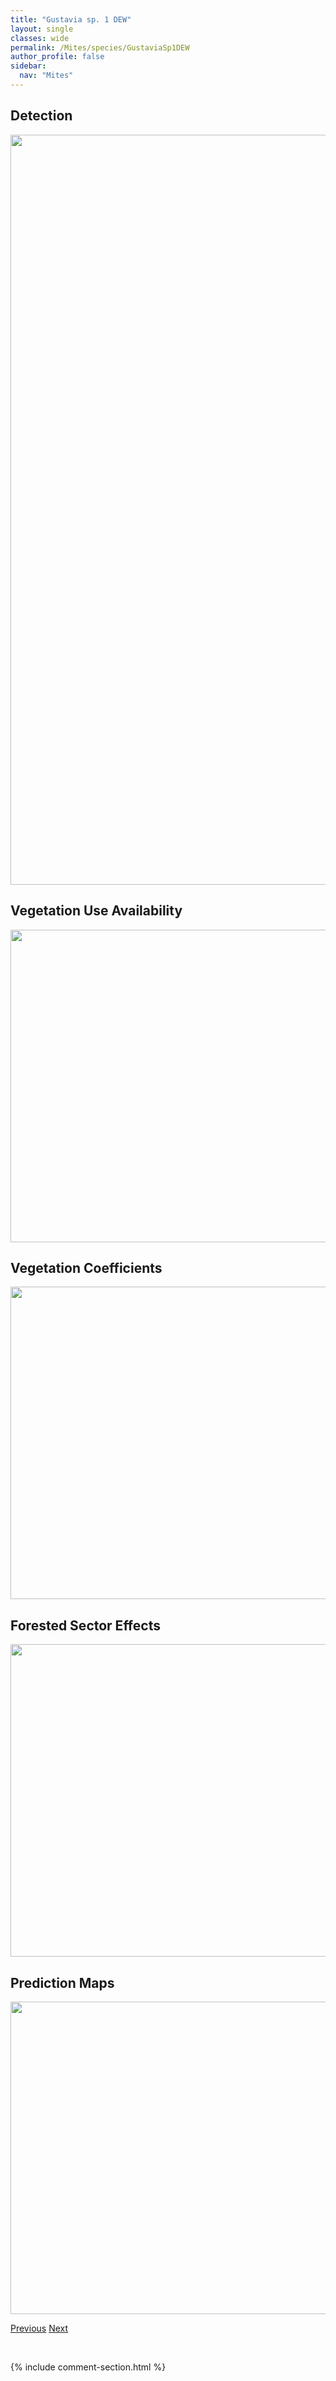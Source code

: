 ```yaml
---
title: "Gustavia sp. 1 DEW"
layout: single
classes: wide
permalink: /Mites/species/GustaviaSp1DEW
author_profile: false
sidebar:
  nav: "Mites"
---
```


<h2>Detection</h2>

<a href="https://drive.google.com/uc?export=view&id=159BLyX9gzlxadDet_Cp8XGNLGEbeD9_b">
<img src="https://drive.google.com/uc?export=view&id=159BLyX9gzlxadDet_Cp8XGNLGEbeD9_b" height = "1200" width = "800">
</a>


<h2>Vegetation Use Availability</h2>

<a href="https://drive.google.com/uc?export=view&id=1HRYZHHwMnrxZ4H3QvPL-7Vbb6580lBjt">
<img src="https://drive.google.com/uc?export=view&id=1HRYZHHwMnrxZ4H3QvPL-7Vbb6580lBjt" height = "500" width = "1000">
</a>


<h2>Vegetation Coefficients</h2>

<a href="https://drive.google.com/uc?export=view&id=1aca6bh8d5sJHc7y8tOxqtM7Bo6JSxKFS">
<img src="https://drive.google.com/uc?export=view&id=1aca6bh8d5sJHc7y8tOxqtM7Bo6JSxKFS" height = "500" width = "1000">
</a>


<h2>Forested Sector Effects</h2>

<a href="https://drive.google.com/uc?export=view&id=1N_hQnixOHia7oqjUZAFFVsbdSJB-S8iJ">
<img src="https://drive.google.com/uc?export=view&id=1N_hQnixOHia7oqjUZAFFVsbdSJB-S8iJ" height = "500" width = "1000">
</a>


<h2>Prediction Maps</h2>

<a href="https://drive.google.com/uc?export=view&id=1dD4n54bol80ZKBftvtz-hyM0AdqACm-P">
<img src="https://drive.google.com/uc?export=view&id=1dD4n54bol80ZKBftvtz-hyM0AdqACm-P" height = "500" width = "1000">
</a>


<a href="/DevelopmentWebsite/Mites/species/GehypochthoniusSp1LML" class="pagination--pager" title="Gehypochthonius sp. 1 LML">Previous</a> <a href="/DevelopmentWebsite/Mites/species/GymnodamaeusOrnatus" class="pagination--pager" title="Gymnodamaeus ornatus">Next</a>

<p>&nbsp;</p>

{% include comment-section.html %}
